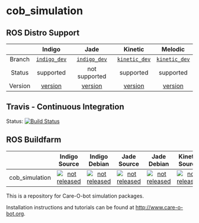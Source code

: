 cob_simulation
===========

## ROS Distro Support

|         | Indigo | Jade | Kinetic | Melodic |
|:-------:|:------:|:----:|:-------:|:-------:|
| Branch  | [`indigo_dev`](https://github.com/ipa320/cob_simulation/tree/indigo_dev) | [`indigo_dev`](https://github.com/ipa320/cob_simulation/tree/indigo_dev) | [`kinetic_dev`](https://github.com/ipa320/cob_simulation/tree/kinetic_dev) | [`kinetic_dev`](https://github.com/ipa320/cob_simulation/tree/kinetic_dev) |
| Status  |  supported | not supported | supported | supported |
| Version | [version](http://repositories.ros.org/status_page/ros_indigo_default.html?q=cob_simulation) | [version](http://repositories.ros.org/status_page/ros_jade_default.html?q=cob_simulation) | [version](http://repositories.ros.org/status_page/ros_kinetic_default.html?q=cob_simulation) | [version](http://repositories.ros.org/status_page/ros_melodic_default.html?q=cob_simulation) |

## Travis - Continuous Integration

Status: [![Build Status](https://travis-ci.org/ipa320/cob_simulation.svg?branch=kinetic_dev)](https://travis-ci.org/ipa320/cob_simulation)

## ROS Buildfarm

|         | Indigo Source | Indigo Debian | Jade Source | Jade Debian | Kinetic Source | Kinetic Debian | Melodic Source | Melodic Debian |
|:-------:|:-------------:|:-------------:|:-----------:|:-----------:|:--------------:|:--------------:|:--------------:|:--------------:|
| cob_simulation | [![not released](http://build.ros.org/buildStatus/icon?job=Isrc_uT__cob_simulation__ubuntu_trusty__source)](http://build.ros.org/view/Isrc_uT/job/Isrc_uT__cob_simulation__ubuntu_trusty__source/) | [![not released](http://build.ros.org/buildStatus/icon?job=Ibin_uT64__cob_simulation__ubuntu_trusty_amd64__binary)](http://build.ros.org/view/Ibin_uT64/job/Ibin_uT64__cob_simulation__ubuntu_trusty_amd64__binary/) | [![not released](http://build.ros.org/buildStatus/icon?job=Jsrc_uT__cob_simulation__ubuntu_trusty__source)](http://build.ros.org/view/Jsrc_uT/job/Jsrc_uT__cob_simulation__ubuntu_trusty__source/) | [![not released](http://build.ros.org/buildStatus/icon?job=Jbin_uT64__cob_simulation__ubuntu_trusty_amd64__binary)](http://build.ros.org/view/Jbin_uT64/job/Jbin_uT64__cob_simulation__ubuntu_trusty_amd64__binary/) | [![not released](http://build.ros.org/buildStatus/icon?job=Ksrc_uX__cob_simulation__ubuntu_xenial__source)](http://build.ros.org/view/Ksrc_uX/job/Ksrc_uX__cob_simulation__ubuntu_xenial__source/) | [![not released](http://build.ros.org/buildStatus/icon?job=Kbin_uX64__cob_simulation__ubuntu_xenial_amd64__binary)](http://build.ros.org/view/Kbin_uX64/job/Kbin_uX64__cob_simulation__ubuntu_xenial_amd64__binary/) | [![not released](http://build.ros.org/buildStatus/icon?job=Msrc_uB__cob_simulation__ubuntu_bionic__source)](http://build.ros.org/view/Msrc_uB/job/Msrc_uB__cob_simulation__ubuntu_bionic__source/) | [![not released](http://build.ros.org/buildStatus/icon?job=Mbin_uB64__cob_simulation__ubuntu_bionic_amd64__binary)](http://build.ros.org/view/Mbin_uB64/job/Mbin_uB64__cob_simulation__ubuntu_bionic_amd64__binary/) |


This is a repository for Care-O-bot simulation packages.

Installation instructions and tutorials can be found at http://www.care-o-bot.org.
